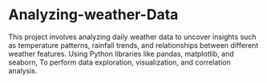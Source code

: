 # Analyzing-weather-Data
This project involves analyzing daily weather data to uncover insights such as temperature patterns, rainfall trends, and relationships between different weather features. Using Python libraries like pandas, matplotlib, and seaborn, To perform data exploration, visualization, and correlation analysis. 
